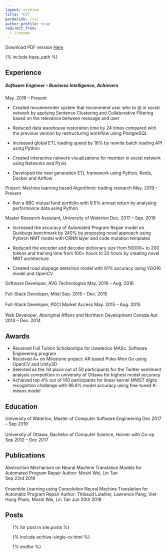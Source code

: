 ```yaml
---
layout: archive
title: "CV"
permalink: /cv/
author_profile: true
redirect_from:
  - /resume
---
```

Download PDF version [Here](http://Moshiii.github.io/files/Moshi_Wei_ResumeV6_machine_learning.pdf)

{% include base_path %}

## Experience

##### Software Engineer – Business Intelligence, Achievers
May. 2019 – Present

* Created recommender system that recommend user who to @ in social network by applying Sentence Clustering and Collaborative Filtering based on the relevance between message and user

* Reduced data warehouse restoration time by 24 times compared with the previous version by restructuring workflow using PostgreSQL

* Increased global ETL loading speed by 16% by rewrite batch loading API using Python

* Created interactive network visualizations for member in social network using Networkx and Pyvis

* Developed the next generation ETL framework using Python, Redis, Docker and Airflow

Project: Machine learning based Algorithmic trading research
May. 2019 – Present

* Run a RBC mutual fund portfolio with 9.5% annual return by analysing performance data using Python

Master Research Assistant, University of Waterloo
Dec. 2017 – Sep. 2019

* Increased the accuracy of Automated Program Repair model on Quixbugs benchmark by 240% by proposing novel approach using Pytorch NMT model with CRNN layer and code mutation templates

* Reduced the encoder and decoder dictionary size from 50000+ to 200 tokens and training time from 100+ hours to 20 hours by creating novel NMT architecture

* Created road slippage detection model with 81% accuracy using VGG16 model and OpenCV

Software Developer, AVG Technologies
May. 2016 – Aug. 2016
<br/><br/>
Full-Stack Developer, Mitel
Sep. 2015 – Dec. 2015
<br/><br/>
Full-Stack Developer, PDCI Market Access
May. 2015 – Aug. 2015
<br/><br/>
Web Developer, Aboriginal Affairs and Northern Development Canada
Apr. 2014 – Dec. 2014
  
## Awards
* Received Full Tuition Scholarships for Uwaterloo MASc. Software Engineering program
* Received A+ on Milestone project: AR based Poke-Mon Go using OpenCV and Unity3D
* Selected as the 1st place out of 50 participants for the Twitter sentiment analysis competition in university of Ottawa for highest model accuracy
* Achieved top 4% out of 100 participants for linear kernel MNIST digits recognition challenge with 98.8% model accuracy using fine-tuned K-means model


## Education

University of Waterloo, Master of Computer Software Engineering
Dec 2017 – Sep 2019
<br/><br/>
University of Ottawa, Bachelor of Computer Science, Horner with Co-op
Sep 2012 –  Dec 2017

## Publications

Abstraction Mechanism on Neural Machine Translation Models for Automated Program Repair
Author: Moshi Wei, Lin Tan  
Sep 23rd 2019
<br/><br/>
Ensemble Learning using Convolution Neural Machine Translation for Automatic Program Repair
Author:  Thibaud Lutellier, Lawrence Pang, Viet Hung Pham, Moshi Wei, Lin Tan 
Jun 20th 2018


## Posts

<ul>{% for post in site.posts %}

{% include archive-single-cv.html %}

{% endfor %}</ul>

